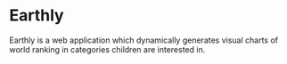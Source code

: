 # Earthly
Earthly is a web application which dynamically generates visual charts of world ranking in categories children are interested in.
